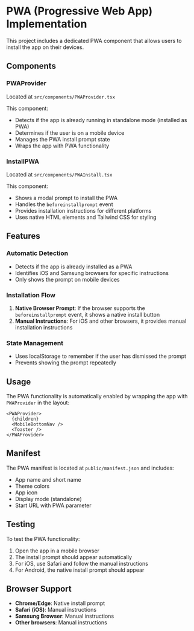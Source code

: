 # PWA (Progressive Web App) Implementation

This project includes a dedicated PWA component that allows users to install the app on their devices.

## Components

### PWAProvider
Located at `src/components/PWAProvider.tsx`

This component:
- Detects if the app is already running in standalone mode (installed as PWA)
- Determines if the user is on a mobile device
- Manages the PWA install prompt state
- Wraps the app with PWA functionality

### InstallPWA
Located at `src/components/PWAInstall.tsx`

This component:
- Shows a modal prompt to install the PWA
- Handles the `beforeinstallprompt` event
- Provides installation instructions for different platforms
- Uses native HTML elements and Tailwind CSS for styling

## Features

### Automatic Detection
- Detects if the app is already installed as a PWA
- Identifies iOS and Samsung browsers for specific instructions
- Only shows the prompt on mobile devices

### Installation Flow
1. **Native Browser Prompt**: If the browser supports the `beforeinstallprompt` event, it shows a native install button
2. **Manual Instructions**: For iOS and other browsers, it provides manual installation instructions

### State Management
- Uses localStorage to remember if the user has dismissed the prompt
- Prevents showing the prompt repeatedly

## Usage

The PWA functionality is automatically enabled by wrapping the app with `PWAProvider` in the layout:

```tsx
<PWAProvider>
  {children}
  <MobileBottomNav />
  <Toaster />
</PWAProvider>
```

## Manifest

The PWA manifest is located at `public/manifest.json` and includes:
- App name and short name
- Theme colors
- App icon
- Display mode (standalone)
- Start URL with PWA parameter

## Testing

To test the PWA functionality:
1. Open the app in a mobile browser
2. The install prompt should appear automatically
3. For iOS, use Safari and follow the manual instructions
4. For Android, the native install prompt should appear

## Browser Support

- **Chrome/Edge**: Native install prompt
- **Safari (iOS)**: Manual instructions
- **Samsung Browser**: Manual instructions
- **Other browsers**: Manual instructions 
